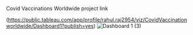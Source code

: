 Covid Vaccinations Worldwide project link

(https://public.tableau.com/app/profile/rahul.raj2954/viz/CovidVaccinationworldwide/Dashboard1?publish=yes)
![Dashboard 1 (3)](https://user-images.githubusercontent.com/104665756/208868171-523f275b-5f40-4a2b-8654-7c9c96308799.png)
